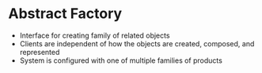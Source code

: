 Abstract Factory 
==============

* Interface for creating family of related objects
* Clients are independent of how the objects are created, composed, and represented
* System is configured with one of multiple families of products